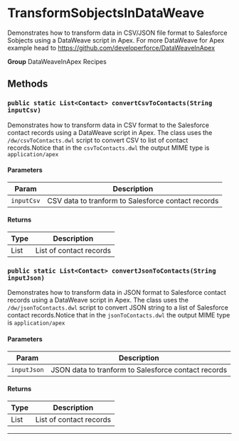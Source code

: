 # TransformSobjectsInDataWeave

Demonstrates how to transform data in CSV/JSON file format
to Salesforce Sobjects using a DataWeave script in Apex.
For more DataWeave for Apex example head to https://github.com/developerforce/DataWeaveInApex


**Group** DataWeaveInApex Recipes

## Methods
### `public static List<Contact> convertCsvToContacts(String inputCsv)`

Demonstrates how to transform data in CSV format to the Salesforce contact records using a DataWeave script in Apex. The class uses the `/dw/csvToContacts.dwl` script to convert CSV to list of contact records.Notice that in the `csvToContacts.dwl` the output MIME type is `application/apex`

#### Parameters

|Param|Description|
|---|---|
|`inputCsv`|CSV data to tranform to Salesforce contact records|

#### Returns

|Type|Description|
|---|---|
|List<Contact>|List of contact records|

### `public static List<Contact> convertJsonToContacts(String inputJson)`

Demonstrates how to transform data in JSON format to Salesforce contact records using a DataWeave script in Apex. The class uses the `/dw/jsonToContacts.dwl` script to convert JSON string to a list of Salesforce contact records.Notice that in the `jsonToContacts.dwl` the output MIME type is `application/apex`

#### Parameters

|Param|Description|
|---|---|
|`inputJson`|JSON data to tranform to Salesforce contact records|

#### Returns

|Type|Description|
|---|---|
|List<Contact>|List of contact records|

---
